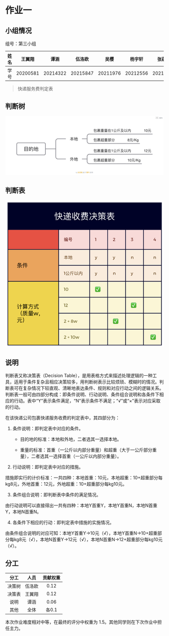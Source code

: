 # 作业一

## 小组情况

组号：第三小组

| 姓名 |  王翼翔  |   谭涵   |  伍洛欧  |   吴樱   |  杨宇轩  |  张蕴泽  |  李可馨  |
| :--: | :------: | :------: | :------: | :------: | :------: | :------: | :------: |
| 学号 | 20200581 | 20214322 | 20215847 | 20211976 | 20212556 | 20210796 | 20205545 |

> 快递服务费判定表

## 判断树

![判断树](assets/IMG_2812.png)

## 判断表

![image-20240615212528895](assets/image-20240615212528895.png)

## 说明

判断表又称决策表（Decision Table），是用表格方式来描述处理逻辑的一种工具，适用于条件复杂且相应决策较多，用判断树表示比较烦琐、模糊时的情况。判断表可在复杂情况下较直观、清晰地表达条件、规则和对应行动之间的逻辑关系。判断表一般可由四部分构成：即条件说明、行动说明、条件组合说明和各条件下相应的行动。表中“Y”表示条件满足，“N”表示条件不满足；“√”或“×”表示对应采取的行动。

在该快递公司包裹快递服务收费的判定表中，其四部分为：

1. 条件说明：即判定表中对应的条件。

   - 目的地的标准：本地和外地，二者选其一选择本地。

   - 重量的标准：首重（一公斤以内部分重量）和超重（大于一公斤部分重量），二者选其一选择首重（一公斤以内部分重量）。

2. 行动说明：即判定表中对应的措施。

  措施即实行的计价标准：一共四种：本地首重：10元，本地超重：10+超重部分每kg8元，外地首重：12元，外地超重：10+超重部分每kg10元。

3. 条件组合说明：即判断表中条件的满足情况。

  由行动说明可以直接得出一共有四种：本地Y首重Y，本地Y首重N，本地N首重Y，本地N首重N。

4. 各条件下相应的行动：即判定表中措施的实施情况。

  由条件组合说明的对应可知：本地Y首重Y→10元（√），本地Y首重N→10+超重部分每kg8元（√），本地N首重Y→12元（√），本地N首重N→12+超重部分每kg10元（√）。

## 分工

|  分工  |  人员  | 贡献权重 |
| :----: | :----: | :------: |
| 决策树 | 伍洛欧 |   0.12   |
| 决策表 | 王翼翔 |   0.12   |
|  说明  |  谭涵  |   0.06   |
|  其他  |  全体  |  各0.1   |

本次作业难度相对中等，在最终的评分中权重为 1.5。其他同学则在下次作业中担任主力。
